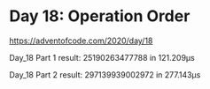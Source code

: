 # Day 18: Operation Order #
https://adventofcode.com/2020/day/18


Day_18 Part 1 result: 25190263477788 in 121.209µs

Day_18 Part 2 result: 297139939002972 in 277.143µs
